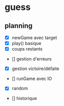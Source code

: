 # guess

## planning

- [X] newGame avec target
- [X] play() basique
- [X] coups restants
- [] gestion d'erreurs
- [X] gestion victoire/défaite
- [] runGame avec IO
- [X] random
- [] historique

